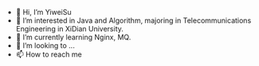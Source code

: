 - 👋 Hi, I’m YiweiSu
- 👀 I’m interested in Java and Algorithm, majoring in Telecommunications Engineering in XiDian University.
- 🌱 I’m currently learning Nginx, MQ.
- 💞️ I’m looking to ...
- 📫 How to reach me

<!---
YiweiSu/YiweiSu is a ✨ special ✨ repository because its `README.md` (this file) appears on your GitHub profile.
You can click the Preview link to take a look at your changes.
--->
